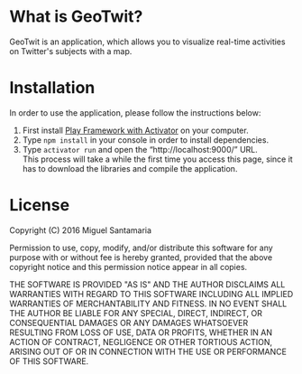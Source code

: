# What is GeoTwit?
GeoTwit is an application, which allows you to visualize real-time activities on Twitter's subjects with a map.

# Installation
In order to use the application, please follow the instructions below:

1. First install [Play Framework with Activator](https://www.playframework.com/documentation/2.5.x/Installing) on your computer.
2. Type `npm install` in your console in order to install dependencies.
3. Type `activator run` and open the “http://localhost:9000/” URL.  
This process will take a while the first time you access this page, since it has to download the
libraries and compile the application.

# License
Copyright (C) 2016 Miguel Santamaria

Permission to use, copy, modify, and/or distribute this software for any
purpose with or without fee is hereby granted, provided that the above
copyright notice and this permission notice appear in all copies.

THE SOFTWARE IS PROVIDED "AS IS" AND THE AUTHOR DISCLAIMS ALL WARRANTIES
WITH REGARD TO THIS SOFTWARE INCLUDING ALL IMPLIED WARRANTIES OF
MERCHANTABILITY AND FITNESS. IN NO EVENT SHALL THE AUTHOR BE LIABLE FOR
ANY SPECIAL, DIRECT, INDIRECT, OR CONSEQUENTIAL DAMAGES OR ANY DAMAGES
WHATSOEVER RESULTING FROM LOSS OF USE, DATA OR PROFITS, WHETHER IN AN ACTION
OF CONTRACT, NEGLIGENCE OR OTHER TORTIOUS ACTION, ARISING OUT OF OR IN
CONNECTION WITH THE USE OR PERFORMANCE OF THIS SOFTWARE.
